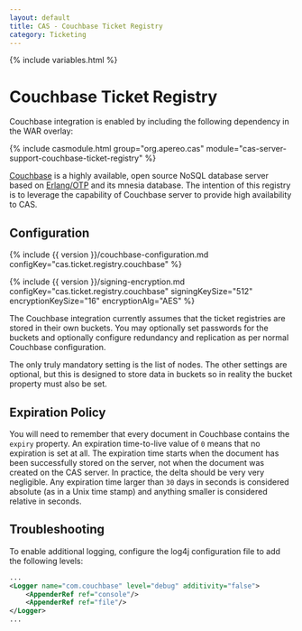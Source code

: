 ```yaml
---
layout: default
title: CAS - Couchbase Ticket Registry
category: Ticketing
---
```


{% include variables.html %}

# Couchbase Ticket Registry

Couchbase integration is enabled by including the following dependency in the WAR overlay:

{% include casmodule.html group="org.apereo.cas" module="cas-server-support-couchbase-ticket-registry" %}

[Couchbase](http://www.couchbase.com) is a highly available, open source NoSQL database server based on
[Erlang/OTP](http://www.erlang.org) and its mnesia database. The intention of this
registry is to leverage the capability of Couchbase server to provide high availability to CAS.

## Configuration

{% include {{ version }}/couchbase-configuration.md configKey="cas.ticket.registry.couchbase" %}

{% include {{ version }}/signing-encryption.md configKey="cas.ticket.registry.couchbase" signingKeySize="512" encryptionKeySize="16" encryptionAlg="AES" %}

The Couchbase integration currently assumes that the ticket registries are stored
in their own buckets. You may optionally set passwords for the buckets and optionally configure
redundancy and replication as per normal Couchbase configuration.

The only truly mandatory setting is the list of nodes.
The other settings are optional, but this is designed to store data in buckets
so in reality the bucket property must also be set.

## Expiration Policy

You will need to remember that every document in Couchbase contains the `expiry` property.
An expiration time-to-live value of `0` means that no expiration is set at all.
The expiration time starts when the document has been successfully stored on the server,
not when the document was created on the CAS server. In practice, the delta should be very very negligible.
Any expiration time larger than `30` days in seconds is considered absolute (as in a Unix time stamp)
and anything smaller is considered relative in seconds.

## Troubleshooting

To enable additional logging, configure the log4j configuration file to add the following
levels:

```xml
...
<Logger name="com.couchbase" level="debug" additivity="false">
    <AppenderRef ref="console"/>
    <AppenderRef ref="file"/>
</Logger>
...
```
